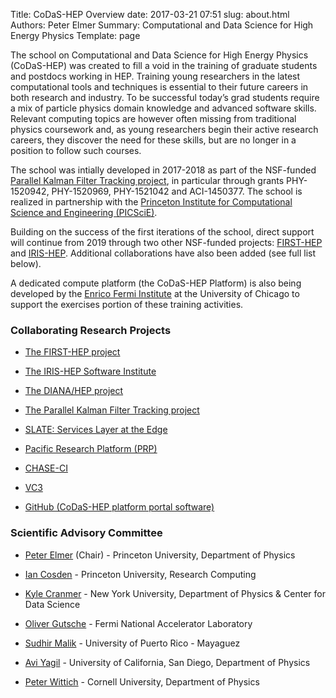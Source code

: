 Title: CoDaS-HEP Overview
date: 2017-03-21 07:51
slug: about.html
Authors: Peter Elmer
Summary: Computational and Data Science for High Energy Physics
Template: page

  The school on Computational and Data Science for High Energy Physics 
(CoDaS-HEP) was created to fill a void in the training of graduate students
and postdocs working in HEP. Training young researchers in the latest 
computational tools and techniques is essential to their future careers in 
both research and industry. To be successful today’s grad students require a 
mix of particle physics domain knowledge and advanced software skills. 
Relevant computing topics are however often missing from traditional physics 
coursework and, as young researchers begin their active research careers, 
they discover the need for these skills, but are no longer in a position to 
follow such courses.

  The school was intially developed in 2017-2018 as part of the NSF-funded 
[Parallel Kalman Filter Tracking project](http://trackreco.github.io), 
in particular through grants PHY-1520942, PHY-1520969, PHY-1521042 and 
ACI-1450377. The school is realized in partnership with the [Princeton 
Institute for Computational Science and Engineering (PICSciE)](https://researchcomputing.princeton.edu). 

Building on the success of the
first iterations of the school, direct support will continue from 2019
through two other NSF-funded projects: [FIRST-HEP](http://first-hep.org)
and [IRIS-HEP](http://iris-hep.org). Additional collaborations 
have also been added (see full list below).

  A dedicated compute platform (the CoDaS-HEP Platform) is also being 
developed by the [Enrico Fermi Institute](https://efi.uchicago.edu) at the 
University of Chicago to support the exercises portion of these training 
activities.

### Collaborating Research Projects

  * [The FIRST-HEP project](http://first-hep.org/)

  * [The IRIS-HEP Software Institute](http://iris-hep.org/)

  * [The DIANA/HEP project](http://diana-hep.org/)

  * [The Parallel Kalman Filter Tracking project](http://trackreco.github.io)

  * [SLATE: Services Layer at the Edge](http://slateci.io/)

  * [Pacific Research Platform (PRP)](http://pacificresearchplatform.org/)

  * [CHASE-CI](https://nsf.gov/awardsearch/showAward?AWD_ID=1730158)

  * [VC3](https://www.virtualclusters.org)

  * [GitHub (CoDaS-HEP platform portal software)](https://github.com/ssl-hep/mlfront)

### Scientific Advisory Committee

  * [Peter Elmer](http://www.princeton.edu/physics/people/display_person.xml?netid=gelmer&display=Research%20Staff) (Chair) - Princeton University, Department of Physics

  * [Ian Cosden](https://researchcomputing.princeton.edu/people/ian-cosden-0) - Princeton University, Research Computing

  * [Kyle Cranmer](http://theoryandpractice.org) - New York University, Department of Physics & Center for Data Science

  * [Oliver Gutsche](http://home.fnal.gov/~gutsche) - Fermi National Accelerator Laboratory

  * [Sudhir Malik](http://charma.uprm.edu/~malik/) - University of Puerto Rico - Mayaguez

  * [Avi Yagil](http://physics.ucsd.edu/fac_staff/fac_profile/faculty_description.php?person_id=688) - University of California, San Diego, Department of Physics

  * [Peter Wittich](http://physics.cornell.edu/peter-wittich) - Cornell University, Department of Physics



